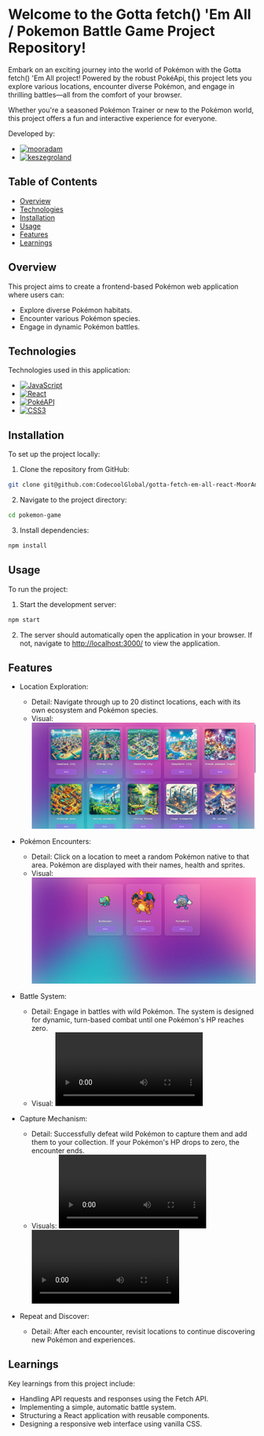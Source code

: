 # Welcome to the Gotta fetch() 'Em All / Pokemon Battle Game Project Repository!

Embark on an exciting journey into the world of Pokémon with the Gotta fetch() 'Em All project! Powered by the robust PokéApi, this project lets you explore various locations, encounter diverse Pokémon, and engage in thrilling battles—all from the comfort of your browser.

Whether you're a seasoned Pokémon Trainer or new to the Pokémon world, this project offers a fun and interactive experience for everyone.

Developed by:
* [![mooradam][mooradam]][mooradam-url]
* [![keszegroland][keszegroland]][keszegroland-url]

## Table of Contents
- [Overview](#overview)
- [Technologies](#technologies)
- [Installation](#installation)
- [Usage](#usage)
- [Features](#features)
- [Learnings](#learnings)

## Overview
This project aims to create a frontend-based Pokémon web application where users can:
  - Explore diverse Pokémon habitats.
  - Encounter various Pokémon species.
  - Engage in dynamic Pokémon battles.

## Technologies
Technologies used in this application:
* [![JavaScript][JavaScript]][JavaScript-url]
* [![React][React.js]][React-url]
* [![PokéAPI][PokéAPI]][PokéAPI-url]
* [![CSS3][CSS3]][CSS3-url]

## Installation
To set up the project locally:
  1. Clone the repository from GitHub:
  ```bash
  git clone git@github.com:CodecoolGlobal/gotta-fetch-em-all-react-MoorAdam.git
  ```

  2. Navigate to the project directory:
  ```bash
  cd pokemon-game
  ```

  3. Install dependencies:
  ```bash
  npm install
  ```

## Usage
To run the project:
  1. Start the development server:
  ```bash
  npm start
  ```

  2. The server should automatically open the application in your browser. If not, navigate to [http://localhost:3000/](http://localhost:3000/) to view the application.

## Features
  - Location Exploration:
    - Detail: Navigate through up to 20 distinct locations, each with its own ecosystem and Pokémon species.
    - Visual: ![LocationImage](.//ImagesReadme/LocationsImage.png)

  - Pokémon Encounters: 
    - Detail: Click on a location to meet a random Pokémon native to that area. Pokémon are displayed with their names, health and sprites.
    - Visual: ![PokemonInventoryImage](.//ImagesReadme/PokemonInventoryImage.png)

  - Battle System: 
    - Detail: Engage in battles with wild Pokémon. The system is designed for dynamic, turn-based combat until one Pokémon's HP reaches zero.
    - Visual: ![BattleVideo](.//ImagesReadme/BattleVideo.mp4)

  - Capture Mechanism:
    - Detail: Successfully defeat wild Pokémon to capture them and add them to your collection. If your Pokémon's HP drops to zero, the encounter ends.
    - Visuals: ![WinningVideo](.//ImagesReadme/WinningVideo.mp4) ![LosingVideo](.//ImagesReadme/LosingVideo.mp4)

  - Repeat and Discover:
    - Detail: After each encounter, revisit locations to continue discovering new Pokémon and experiences.

## Learnings
Key learnings from this project include:
  - Handling API requests and responses using the Fetch API.
  - Implementing a simple, automatic battle system.
  - Structuring a React application with reusable components.
  - Designing a responsive web interface using vanilla CSS.


[JavaScript]: https://img.shields.io/badge/JavaScript-4B4B4B?style=for-the-badge&logo=javascript&logoColor=yellow
[JavaScript-url]: https://www.javascript.com/
[React.js]: https://img.shields.io/badge/React-20232A?style=for-the-badge&logo=react&logoColor=61DAFB
[React-url]: https://reactjs.org/
[PokéAPI]: https://img.shields.io/badge/PokeAPI-FFCB05?style=for-the-badge&logo=pokemon&logoColor=black
[PokéAPI-url]: https://pokeapi.co/
[CSS3]: https://img.shields.io/badge/CSS3-blue?style=for-the-badge
[CSS3-url]: https://developer.mozilla.org/en-US/docs/Web/CSS
[keszegroland]: https://img.shields.io/badge/Roland%20Keszeg-181717?style=for-the-badge&logo=github&logoColor=white
[keszegroland-url]: https://github.com/keszegroland
[mooradam]: https://img.shields.io/badge/%C3%81d%C3%A1m%20Mo%C3%B3r-181717?style=for-the-badge&logo=github&logoColor=white
[mooradam-url]: https://github.com/MoorAdam